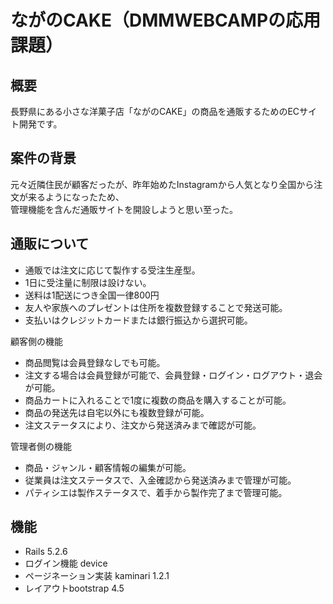 # ながのCAKE（DMMWEBCAMPの応用課題）

## 概要
長野県にある小さな洋菓子店「ながのCAKE」の商品を通販するためのECサイト開発です。


## 案件の背景
元々近隣住民が顧客だったが、昨年始めたInstagramから人気となり全国から注文が来るようになったため、<br>
管理機能を含んだ通販サイトを開設しようと思い至った。


## 通販について
* 通販では注文に応じて製作する受注生産型。
* 1日に受注量に制限は設けない。
* 送料は1配送につき全国一律800円
* 友人や家族へのプレゼントは住所を複数登録することで発送可能。
* 支払いはクレジットカードまたは銀行振込から選択可能。

顧客側の機能
* 商品閲覧は会員登録なしでも可能。
* 注文する場合は会員登録が可能で、会員登録・ログイン・ログアウト・退会が可能。
* 商品カートに入れることで1度に複数の商品を購入することが可能。
* 商品の発送先は自宅以外にも複数登録が可能。
* 注文ステータスにより、注文から発送済みまで確認が可能。

管理者側の機能
* 商品・ジャンル・顧客情報の編集が可能。
* 従業員は注文ステータスで、入金確認から発送済みまで管理が可能。
* パティシエは製作ステータスで、着手から製作完了まで管理可能。

## 機能
* Rails 5.2.6
* ログイン機能 device
* ページネーション実装 kaminari 1.2.1
* レイアウトbootstrap 4.5
